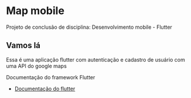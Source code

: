 # Map mobile

Projeto de conclusão de disciplina: Desenvolvimento mobile - Flutter

## Vamos lá

Essa é uma aplicação flutter com autenticação e cadastro de usuário com uma API do google maps

Documentação do framework Flutter

- [Documentação do flutter](https://docs.flutter.dev/get-started/codelab)
